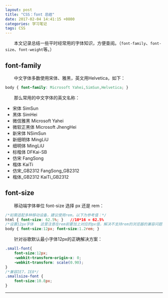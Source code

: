 ```yaml
---
layout: post
title: "CSS：font 总结"
date: 2017-02-04 14:41:15 +0800
categories: 学习笔记
tags: CSS
---
```



　　本文记录总结一些平时经常用的字体知识，方便查阅。（`font-family`、`font-size`、`font-weight`等。）

## font-family

　　中文字体多数使用宋体、雅黑，英文用Helvetica，如下：

```css
body { font-family: Microsoft Yahei,SimSun,Helvetica; } 
```

　　那么常用的中文字体的英文名称：

- 宋体      SimSun
- 黑体      SimHei
- 微信雅黑   Microsoft Yahei
- 微软正黑体 Microsoft JhengHei
- 新宋体    NSimSun
- 新细明体  MingLiU 
- 细明体    MingLiU
- 标楷体    DFKai-SB
- 仿宋     FangSong
- 楷体     KaiTi
- 仿宋_GB2312  FangSong_GB2312
- 楷体_GB2312  KaiTi_GB2312  

## font-size

　　移动端字体单位 font-size 选择 px 还是 rem：

```css
/*如需适配多种移动设备，建议使用rem。以下为参考值：*/
html { font-size: 62.5%; }   //10*16 = 62.5%
/*设置12px字体   这里注意在rem前要加上对应的px值，解决不支持rem的浏览器的兼容问题，做到优雅降级*/
body { font-size:12px; font-size:1.2rem; }

```

　　针对谷歌默认最小字体12px的正确解决方案：

```css
.small-font{
    font-size:12px;
    -webkit-transform-origin-x: 0;
    -webkit-transform: scale(0.90);
}
/*兼容IE7，IE8*/
.smallsize-font {
    font-size:10.8px;
}
```

<hr>